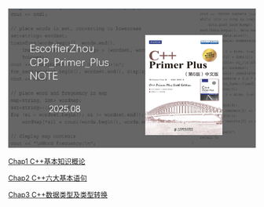 ![image-20250722212934663](./assets/image-20250722212934663.png)

[Chap1 C++基本知识概论](https://github.com/EscoffierZhou/CPP_Primer_Plus_NOTE/blob/main/Chap1%20Introduction.md)

[Chap2 C++六大基本语句](https://github.com/EscoffierZhou/CPP_Primer_Plus_NOTE/blob/main/Chap2%20Start%20C%2B%2B.md)

[Chap3 C++数据类型及类型转换](https://github.com/EscoffierZhou/CPP_Primer_Plus_NOTE/blob/main/Chap3%20Solve%20data.md)
